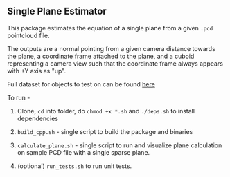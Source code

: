Single Plane Estimator
-------------------------

This package estimates the equation of a single plane from a given `.pcd`
pointcloud file.

The outputs are a normal pointing from a given camera distance towards the
plane, a coordinate frame attached to the plane, and a cuboid representing a
camera view such that the coordinate frame always appears with +Y axis as "up". 

Full dataset for objects to test on can be found [here](https://github.com/PointCloudLibrary/data/tree/master/segmentation/mOSD)

To run -

1. Clone, `cd` into folder, do `chmod +x *.sh` and `./deps.sh` to install dependencies
2. `build_cpp.sh` - single script to build the package and binaries
3. `calculate_plane.sh` - single script to run and visualize plane calculation on sample PCD file with a single sparse plane.

4. (optional) `run_tests.sh` to run unit tests.
